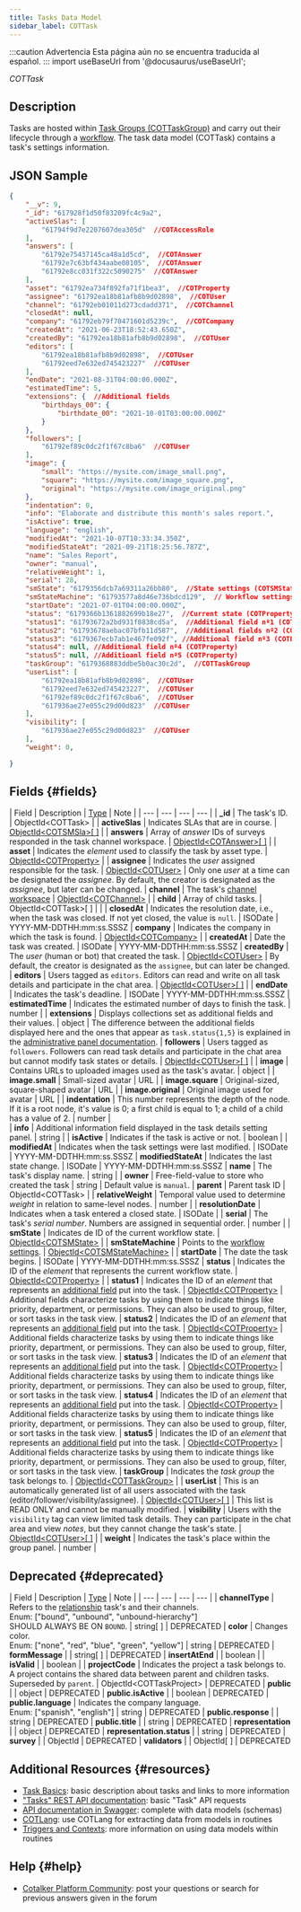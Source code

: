 ```yaml
---
title: Tasks Data Model
sidebar_label: COTTask
---
```


:::caution Advertencia
Esta página aún no se encuentra traducida al español.
:::
import useBaseUrl from '@docusaurus/useBaseUrl';

<span className="hero__subtitle"><em>COTTask</em></span>
<br/>

## Description

Tasks are hosted within [Task Groups (COTTaskGroup)](/docs/documentation/models/tasks/model_taskgroup) and carry out their lifecycle through a [workflow](/docs/documentation/admin/workflows/admin_workflow_overview). The task data model (COTTask) contains a task's settings information.


## JSON Sample

```json
{
    "__v": 9,
    "_id": "617928f1d50f83209fc4c9a2",
    "activeSlas": [
        "61794f9d7e2207607dea305d"  //COTAccessRole
    ],
    "answers": [
        "61792e75437145ca48a1d5cd",  //COTAnswer
        "61792e7c63bf434aabe08105",  //COTAnswer
        "61792e8cc031f322c5090275"  //COTAnswer
    ],
    "asset": "61792ea734f892fa71f1bea3",  //COTProperty
    "assignee": "61792ea18b81afb8b9d02898",  //COTUser
    "channel": "61792eb01011d273cdadd371",  //COTChannel
    "closedAt": null,
    "company": "61792eb79f70471601d5239c",  //COTCompany
    "createdAt": "2021-06-23T18:52:43.650Z",
    "createdBy": "61792ea18b81afb8b9d02898",  //COTUser
    "editors": [
        "61792ea18b81afb8b9d02898",  //COTUser
        "61792eed7e632ed745423227"  //COTUser
    ],
    "endDate": "2021-08-31T04:00:00.000Z",
    "estimatedTime": 5,
    "extensions": {  //Additional fields
        "birthdays_00": {
            "birthdate_00": "2021-10-01T03:00:00.000Z"
        }
    },
    "followers": [
        "61792ef89c0dc2f1f67c8ba6"  //COTUser
    ],
    "image": {
        "small": "https://mysite.com/image_small.png",
        "square": "https://mysite.com/image_square.png",
        "original": "https://mysite.com/image_original.png"
    },
    "indentation": 0,
    "info": "Elaborate and distribute this month's sales report.",
    "isActive": true,
    "language": "english",
    "modifiedAt": "2021-10-07T10:33:34.350Z",
    "modifiedStateAt": "2021-09-21T18:25:56.787Z",
    "name": "Sales Report",
    "owner": "manual",
    "relativeWeight": 1,
    "serial": 28,
    "smState": "6179356dcb7a69311a26bb80",  //State settings (COTSMState)
    "smStateMachine": "61793577a8d46e736bdcd129",  // Workflow settings (COTSMStateMachine)
    "startDate": "2021-07-01T04:00:00.000Z",
    "status": "6179366b1361882699b18e27",  //Current state (COTProperty)
    "status1": "61793672a2bd931f8838cd5a",  //Additional field nº1 (COTProperty)
    "status2": "61793678aebac07bfb11d587",  //Additional fields nº2 (COTProperty)
    "status3": "6179367ecb7ab1e467fe092f", //Additional field nº3 (COTProperty)
    "status4": null, //Additional field nº4 (COTProperty)
    "status5": null, //Additioanl field nº5 (COTProperty)
    "taskGroup": "6179368883ddbe5b0ac30c2d",  //COTTaskGroup
    "userList": [
        "61792ea18b81afb8b9d02898",  //COTUser
        "61792eed7e632ed745423227",  //COTUser
        "61792ef89c0dc2f1f67c8ba6",  //COTUser
        "617936ae27e055c29d00d823"  //COTUser
    ],
    "visibility": [
        "617936ae27e055c29d00d823"  //COTUser
    ],
    "weight": 0,

}
```

## Fields {#fields}

| Field | Description | [Type](/docs/documentation/models/overview_model#data-types) | Note |
| --- | --- | --- | --- |
| **\_id** | The task's ID. | ObjectId<COTTask\> |
| **activeSlas** | Indicates SLAs that are in course. | [ObjectId<COTSMSla\>[ ]](/docs/documentation/models/tasks/model_sla) |
| **answers** | Array of _answer_ IDs of surveys responded in the task channel workspace. | [ObjectId<COTAnswer\>[ ]](/docs/documentation/models/surveys/model_answers) |
| **asset** | Indicates the _element_ used to classify the task by asset type. | [ObjectId<COTProperty\>](/docs/documentation/models/databases/model_properties/) | 
| **assignee** | Indicates the _user_ assigned responsible for the task. | [ObjectId<COTUser\>](/docs/documentation/models/users/model_users) | Only one _user_ at a time can be designated the _assignee_. By default, the creator is designated as the _assignee_, but later can be changed.
| **channel** | The task's [channel workspace](/docs/documentation/client/channels) | [ObjectId<COTChannel\>](/docs/documentation/models/communication/model_channels) |
| **child** | Array of child tasks. | ObjectId<COTTask\>[ ] | |
| **closedAt** | Indicates the resolution date, i.e., when the task was closed. If not yet closed, the value is `null`. | ISODate | YYYY-MM-DDTHH:mm:ss.SSSZ
| **company** | Indicates the company in which the task is found. | [ObjectId<COTCompany\>](/docs/documentation/models/model_company) |
| **createdAt** | Date the task was created. | ISODate | YYYY-MM-DDTHH:mm:ss.SSSZ
| **createdBy** | The _user_ (human or bot) that created the task. | [ObjectId<COTUser\>](/docs/documentation/models/users/model_users) | By default, the creator is designated as the `assignee`, but can later be changed.
| **editors** | Users tagged as `editors`. Editors can read and write on all task details and participate in the chat area. | [ObjectId<COTUser\>[ ]](/docs/documentation/models/users/model_users) | 
| **endDate** | Indicates the task's deadline. | ISODate | YYYY-MM-DDTHH:mm:ss.SSSZ
| **estimatedTime** | Indicates the estimated number of days to finish the task. | number |
| **extensions** | Displays collections set as additional fields and their values. | object | The difference between the additional fields displayed here and the ones that appear as `task.status{1,5}` is explained in the [administrative panel documentation](/docs/documentation/admin/workflows/settings_panels/workflow_create_edit#workflow-additional-fields).
| **followers** | Users tagged as `followers`. Followers can read task details and participate in the chat area but cannot modify task states or details. | [ObjectId<COTUser\>[ ]](/docs/documentation/models/users/model_users) |
| **image** | Contains URLs to uploaded images used as the task's avatar. | object |
| **image.small** | Small-sized avatar | URL |
| **image.square** | Original-sized, square-shaped avatar | URL |
| **image.original** | Original image used for avatar | URL |
| **indentation** | This number represents the depth of the node. If it is a root node, it's value is 0; a first child is equal to 1; a child of a child has a value of 2. | number |  
| **info** | Additional information field displayed in the task details setting panel. | string |
| **isActive** | Indicates if the task is active or not. | boolean | 
| **modifiedAt** | Indicates when the task settings were last modified. | ISODate | YYYY-MM-DDTHH:mm:ss.SSSZ
| **modifiedStateAt** | Indicates the last state change. | ISODate | YYYY-MM-DDTHH:mm:ss.SSSZ
| **name** | The task's display name. | string |
| **owner** | Free-field-value to store who created the task | string | Default value is `manual`.
| **parent** | Parent task ID | ObjectId<COTTask\> |
| **relativeWeight** | Temporal value used to determine _weight_ in relation to same-level nodes. | number | 
| **resolutionDate** | Indicates when a task entered a closed state. | ISODate | 
| **serial** | The task's _serial number_. Numbers are assigned in sequential order. | number |
| **smState** | Indicates de ID of the current workflow state. | [ObjectId<COTSMState\>](/docs/documentation/models/tasks/model_state) |
| **smStateMachine** | Points to the [workflow settings](/docs/documentation/admin/workflows/settings_panels/workflow_create_edit#layout). | [ObjectId<COTSMStateMachine\>](/docs/documentation/models/tasks/model_statemachine) |
| **startDate** | The date the task begins. | ISODate | YYYY-MM-DDTHH:mm:ss.SSSZ
| **status** | Indicates the ID of the _element_ that represents the current workflow state. | [ObjectId<COTProperty\>](/docs/documentation/models/databases/model_properties) |
| **status1** | Indicates the ID of an _element_ that represents an [additional field](/docs/documentation/admin/workflows/settings_panels/workflow_create_edit#additional-fields) put into the task. | [ObjectId<COTProperty\>](/docs/documentation/models/databases/model_properties) | Additional fields characterize tasks by using them to indicate things like priority, department, or permissions. They can also be used to group, filter, or sort tasks in the task view.
| **status2** | Indicates the ID of an _element_ that represents an [additional field](/docs/documentation/admin/workflows/settings_panels/workflow_create_edit#additional-fields) put into the task. | [ObjectId<COTProperty\>](/docs/documentation/models/databases/model_properties) | Additional fields characterize tasks by using them to indicate things like priority, department, or permissions. They can also be used to group, filter, or sort tasks in the task view.
| **status3** | Indicates the ID of an _element_ that represents an [additional field](/docs/documentation/admin/workflows/settings_panels/workflow_create_edit#additional-fields) put into the task. | [ObjectId<COTProperty\>](/docs/documentation/models/databases/model_properties) | Additional fields characterize tasks by using them to indicate things like priority, department, or permissions. They can also be used to group, filter, or sort tasks in the task view.
| **status4** | Indicates the ID of an _element_ that represents an [additional field](/docs/documentation/admin/workflows/settings_panels/workflow_create_edit#additional-fields) put into the task. | [ObjectId<COTProperty\>](/docs/documentation/models/databases/model_properties) | Additional fields characterize tasks by using them to indicate things like priority, department, or permissions. They can also be used to group, filter, or sort tasks in the task view.
| **status5** | Indicates the ID of an _element_ that represents an [additional field](/docs/documentation/admin/workflows/settings_panels/workflow_create_edit#additional-fields) put into the task. | [ObjectId<COTProperty\>](/docs/documentation/models/databases/model_properties) | Additional fields characterize tasks by using them to indicate things like priority, department, or permissions. They can also be used to group, filter, or sort tasks in the task view.
| **taskGroup** | Indicates the _task group_ the task belongs to. | [ObjectId<COTTaskGroup\>](/docs/documentation/models/tasks/model_taskgroup) |
| **userList** | This is an automatically generated list of all users associated with the task (editor/follower/visibility/assignee). | [ObjectId<COTUser\>[ ]](/docs/documentation/models/users/model_users) | This list is READ ONLY and cannot be manually modified.
| **visibility** | Users with the `visibility` tag can view limited task details. They can participate in the chat area and view _notes_, but they cannot change the task's state. | [ObjectId<COTUser\>[ ]](/docs/documentation/models/users/model_users) | 
| **weight** | Indicates the task's place within the group panel. | number |

## Deprecated {#deprecated}

| Field | Description | [Type](/docs/documentation/models/overview_model#data-types) | Note |
| --- | --- | --- | --- |
| **channelType** | Refers to the [relationship](/docs/documentation/admin/tips/chat_channels_workflows) task's and their channels.<br/>Enum: ["bound", "unbound", "unbound-hierarchy"]<br/>SHOULD ALWAYS BE ON `BOUND`. | string[ ] | DEPRECATED 
| **color** | Changes color.<br/>Enum: ["none", "red", "blue", "green", "yellow"] | string | DEPRECATED
| **formMessage** | | string[ ] | DEPRECATED
| **insertAtEnd** | | boolean |
| **isValid** | | boolean |
| **projectCode** | Indicates the project a task belongs to. A project contains the shared data between parent and children tasks. Superseded by `parent`. | ObjectId<COTTaskProject\> | DEPRECATED
| **public** | | object | DEPRECATED
| **public.isActive** | | boolean | DEPRECATED
| **public.language** | Indicates the company language.<br/>Enum: ["spanish", "english"] | string | DEPRECATED
| **public.response** | | string | DEPRECATED
| **public.title** | | string | DEPRECATED
| **representation** | | object | DEPRECATED
| **representation.status** | | string | DEPRECATED
| **survey** | | ObjectId | DEPRECATED
| **validators** | | ObjectId[ ] | DEPRECATED

## Additional Resources {#resources}

- [Task Basics](/docs/documentation/client/basic_concepts#tasks): basic description about tasks and links to more information
- ["Tasks" REST API documentation](/docs/documentation/api/tasks/): basic "Task" API requests
- [API documentation in Swagger](https://www.cotalker.com/swagger/core/?key=woubtjf4olr0t4zgutuwn6scbcm6hd3qh1cgl5obmohpbm3mfublnwcvv67lodgjvd3h86s9ppshtvmf95gepsqh6nizq9liu7f): complete with data models (schemas)
- [COTLang](/docs/documentation/automation/cotlang/admin_cotlang): use COTLang for extracting data from models in routines
- [Triggers and Contexts](/docs/documentation/automation/cotlang/triggers_and_contexts): more information on using data models within routines

## Help {#help}

- [Cotalker Platform Community](https://github.com/Cotalker/documentation/discussions): post your questions or search for previous answers given in the forum
